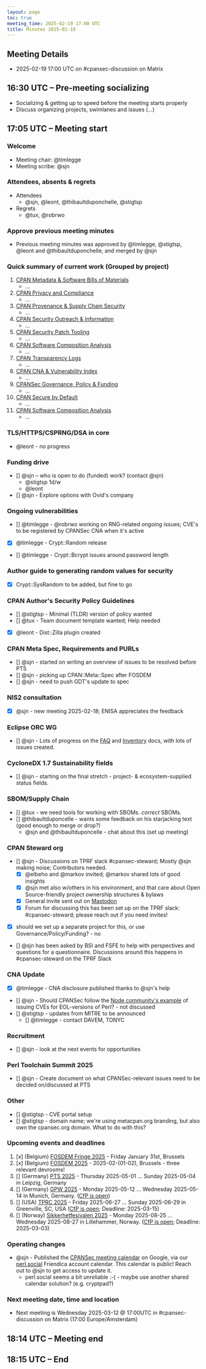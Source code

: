```yaml
---
layout: page
toc: true
meeting_time: 2025-02-19 17:00 UTC
title: Minutes 2025-02-19
---
```


## Meeting Details
* 2025-02-19 17:00 UTC on #cpansec-discussion on Matrix

## 16:30 UTC – Pre-meeting socializing
*   Socializing & getting up to speed before the meeting starts properly
*   Discuss organizing projects, swimlanes and issues (...)

## 17:05 UTC – Meeting start

### Welcome
*   Meeting chair: @timlegge
*   Meeting scribe: @sjn

### Attendees, absents & regrets
*   Attendees
    * @sjn, @leont, @thibaultduponchelle, @stigtsp
*   Regrets
    * @tux, @robrwo

### Approve previous meeting minutes
*   Previous meeting minutes was approved by @timlegge, @stigtsp, @leont and @thibaultduponchelle, and merged by @sjn

### Quick summary of current work (Grouped by project)
1.  [CPAN Metadata & Software Bills of Materials](https://github.com/orgs/CPAN-Security/projects/1)
    *   …
2.  [CPAN Privacy and Compliance](https://github.com/orgs/CPAN-Security/projects/9)
    *   …
3.  [CPAN Provenance & Supply Chain Security](https://github.com/orgs/CPAN-Security/projects/3)
    *   …
4.  [CPAN Security Outreach & Information](https://github.com/orgs/CPAN-Security/projects/12)
    *   …
5.  [CPAN Security Patch Tooling](https://github.com/orgs/CPAN-Security/projects/11)
    *   …
6.  [CPAN Software Composition Analysis](https://github.com/orgs/CPAN-Security/projects/6)
    *   …
7.  [CPAN Transparency Logs](https://github.com/orgs/CPAN-Security/projects/2)
    *   …
8.  [CPAN CNA & Vulnerability Index](https://github.com/orgs/CPAN-Security/projects/10)
    *   …
9.  [CPANSec Governance, Policy & Funding](https://github.com/orgs/CPAN-Security/projects/7)
    *   …
10. [CPAN Secure by Default](https://github.com/orgs/CPAN-Security/projects/15)
    *   …
11. [CPAN Software Composition Analysis](https://github.com/orgs/CPAN-Security/projects/6)
    *   …

### TLS/HTTPS/CSPRNG/DSA in core
- @leont - no progress

### Funding drive
- [] @sjn – who is open to do (funded) work? (contact @sjn)
    - @stigtsp 1d/w
    - @leont 
- [] @sjn - Explore options with Ovid's company

### Ongoing vulnerabilities
- [] @timlegge - @robrwo working on RNG-related ongoing issues; CVE's to be registered by CPANSec CNA when it's active
- [x] @timlegge - Crypt::Random release
- [] @timlegge - Crypt::Bcrypt issues around password length

### Author guide to generating random values for security
- [x] Crypt::SysRandom to be added, but fine to go

### CPAN Author's Security Policy Guidelines
- [] @stigtsp - Minimal (TLDR) version of policy wanted
- [] @tux - Team document template wanted; Help needed
- [x] @leont - Dist::Zilla plugin created

### CPAN Meta Spec, Requirements and PURLs
- [] @sjn - started on writing an overview of issues to be resolved before PTS
- [] @sjn - picking up CPAN::Meta::Spec after FOSDEM
- [] @sjn - need to push GDT's update to spec

### NIS2 consultation
- [x] @sjn - new meeting 2025-02-18; ENISA appreciates the feedback

### Eclipse ORC WG
- [] @sjn - Lots of progress on the [FAQ](https://github.com/orcwg/cra-hub/blob/main/faq.md) and [Inventory](https://github.com/orcwg/cra-hub/blob/main/inventory.md) docs, with lots of issues created.

### CycloneDX 1.7 Sustainability fields
- [] @sjn - starting on the final stretch - project- & ecosystem-supplied status fields.

### SBOM/Supply Chain
- [] @tux - we need tools for working with SBOMs. *correct* SBOMs.
- [] @thibaultduponcelle - wants some feedback on his starjacking text (good enough to merge or drop?)
  - @sjn and @thibaultduponcelle - chat about this (set up meeting)
  
### CPAN Steward org
- [] @sjn - Discussions on TPRF slack #cpansec-steward; Mostly @sjn making noise; Contributors needed.
  - [x] @elbeho and @markov invited; @markov shared lots of good insights
  - [x] @sjn met also w/others in his environment, and that care about Open Source-friendly project ownership structures & bylaws
  - [x] General invite sent out on [Mastodon](https://chaos.social/@sjn/114008648429337137)
  - [x] Forum for discussing this has been set up on the TPRF slack: #cpansec-steward; please reach out if you need invites!
- [x] should we set up a separate project for this, or use Governance/Policy/Funding? - no
- [] @sjn has been asked by BSI and FSFE to help with perspectives and questions for a questionnaire. Discussions around this happens in #cpansec-steward on the TPRF Slack

### CNA Update
- [x] @timlegge - CNA disclosure published thanks to @sjn's help
- [] @sjn - Should CPANSec follow the [Node community's example](https://nodejs.org/en/blog/vulnerability/upcoming-cve-for-eol-versions) of issuing CVEs for EOL-versions of Perl? - not discussed
- [] @stigtsp - updates from MITRE to be announced
  - [] @timlegge - contact DAVEM, TONYC

### Recruitment
- [] @sjn - look at the next events for opportunities

### Perl Toolchain Summit 2025
- [] @sjn - Create document on what CPANSec-relevant issues need to be decided on/discussed at PTS

### Other
- [] @stigtsp - CVE portal setup
- [] @stigtsp - domain name; we're using metacpan.org branding, but also own the cpansec.org domain. What to do with this?

### Upcoming events and deadlines
1. [x] (Belgium) [FOSDEM Fringe 2025](https://fosdem.org/2025/fringe/) - Friday January 31st, Brussels
1. [x] (Belgium) [FOSDEM 2025](https://fosdem.org/2025/) - 2025-02-(01-02), Brussels - three relevant devrooms!
1. [] (Germany) [PTS 2025](https://perltoolchainsummit.org/pts2025/) - Thursday 2025-05-01 … Sunday 2025-05-04 in Leipzig, Germany
1. [] (Germany) [GPW 2025](https://act.yapc.eu/gpw2025/) - Monday 2025-05-12 … Wednesday 2025-05-14 in Munich, Germany. ([CfP is open](https://act.yapc.eu/gpw2025/cfp.html))
1. [] (USA) [TPRC 2025](https://www.perl.com/article/get-ready-for-the-2025-perl-and-raku-conference/) - Friday 2025-06-27 … Sunday 2025-06-29 in Greenville, SC, USA ([CfP is open](https://www.papercall.io/tprcgsp2025); Deadline: 2025-03-15)
1. [] (Norway) [Sikkerhetfesivalen 2025](https://sikkerhetsfestivalen.no/) - Monday 2025-08-25 … Wednesday 2025-08-27 in Lillehammer, Norway. ([CfP is open](https://sikkerhetsfestivalen.no/alle-nyheter/2024/11/22/hvordan-skape-et-vinnende-foredrag-for-sikkerhetsfestivalen-2025); Deadline: 2025-03-03)

### Operating changes
- @sjn - Published the [CPANSec meeting calendar](https://calendar.google.com/calendar/u/0/embed?src=e4630horojrd4ivirjbfi7t0haqvcssd@import.calendar.google.com) on Google, via our [perl.social](https://perl.social) Friendica account calendar. This calendar is public! Reach out to @sjn to get access to update it.
  - perl.social seems a bit unreliable :-( - maybe use another shared calendar solution? (e.g. cryptpad?)

### Next meeting date, time and location
* Next meeting is Wednesday 2025-03-12 @ 17:00UTC in #cpansec-discussion on Matrix (17:00 Europe/Amsterdam)

## 18:14 UTC – Meeting end

## 18:15 UTC – End
